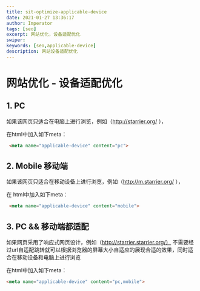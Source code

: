 ```yaml
---
title: sit-optimize-applicable-device
date: 2021-01-27 13:36:17
author: Imperator
tags: [seo]
excerpt: 网站优化，设备适配优化
swiper:
keywords: [seo,applicable-device]
description: 网站设备适配优化
---
```


# 网站优化 - 设备适配优化

## 1. PC 
如果该网页只适合在电脑上进行浏览，例如（http://starrier.org/ ），

在html中加入如下meta：

```html
 <meta name="applicable-device" content="pc">  
```


## 2. Mobile 移动端
如果该网页只适合在移动设备上进行浏览，例如（http://m.starrier.org/ ），

在 html中加入如下meta：

```html
 <meta name="applicable-device" content="mobile"> 
```

## 3. PC && 移动端都适配

如果网页采用了响应式网页设计，例如（http://starrier.starrier.org/） 不需要经过url自适配跳转就可以根据浏览器的屏幕大小自适应的展现合适的效果，同时适合在移动设备和电脑上进行浏览

在html中加入如下meta：  

```html
<meta name="applicable-device" content="pc,mobile">

```
